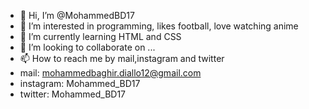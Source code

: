 - 👋 Hi, I’m @MohammedBD17
- 👀 I’m interested in programming, likes football, love watching anime
- 🌱 I’m currently learning HTML and CSS
- 💞️ I’m looking to collaborate on ...
- 📫 How to reach me by mail,instagram and twitter
- mail: mohammedbaghir.diallo12@gmail.com
- instagram: Mohammed_BD17
- twitter: Mohammed_BD17

<!---
MohammedBD17/MohammedBD17 is a ✨ special ✨ repository because its `README.md` (this file) appears on your GitHub profile.
You can click the Preview link to take a look at your changes.
--->
